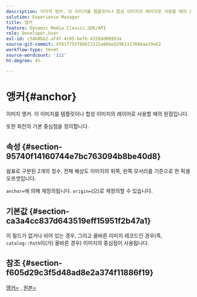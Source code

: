 ```yaml
---
description: 이미지 앵커. 이 이미지를 템플릿이나 합성 이미지의 레이어로 사용할 때의 원점입니다.
solution: Experience Manager
title: 앵커
feature: Dynamic Media Classic,SDK/API
role: Developer,User
exl-id: c54b8bb2-af4f-4c05-be7b-4326dd08993a
source-git-commit: 4f81f755789613222a66bed2961117604ae19e62
workflow-type: tm+mt
source-wordcount: '112'
ht-degree: 4%

---
```


# 앵커{#anchor}

이미지 앵커. 이 이미지를 템플릿이나 합성 이미지의 레이어로 사용할 때의 원점입니다.

또한 회전의 기본 중심점을 정의합니다.

## 속성 {#section-95740f14160744e7bc763094b8be40d8}

쉼표로 구분된 2개의 정수. 전체 해상도 이미지의 위쪽, 왼쪽 모서리를 기준으로 한 픽셀 오프셋입니다.

`anchor=`에 의해 재정의됩니다. `origin=`(으)로 재정의할 수 있습니다.

## 기본값 {#section-ca3a4cc837d643519eff15951f2b47a1}

이 필드가 없거나 비어 있는 경우, 그리고 올바른 이미지 레코드인 경우(즉, `catalog::Path`이(가) 올바른 경우) 이미지의 중심점이 사용됩니다.

## 참조 {#section-f605d29c3f5d48ad8e2a374f11886f19}

[앵커=](/help/aem-is-ir-api/is-api/http-ref/image-serving-api-ref/c-http-protocol-reference/c-command-reference/r-anchor.md) , [원본=](/help/aem-is-ir-api/is-api/http-ref/image-serving-api-ref/c-http-protocol-reference/c-command-reference/r-origin.md)
